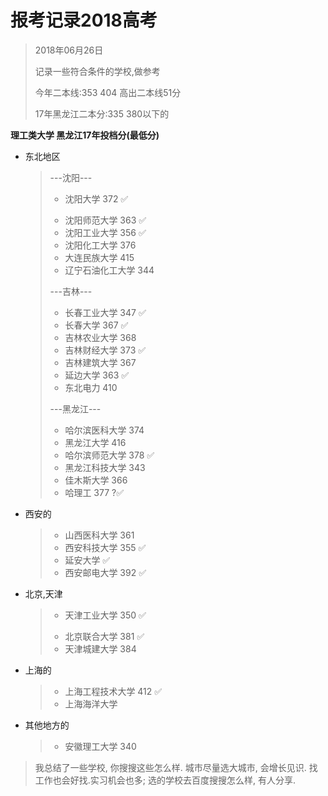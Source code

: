# 报考记录2018高考

> 2018年06月26日
>
> 记录一些符合条件的学校,做参考
>
> 今年二本线:353                404        高出二本线51分
>
> 17年黑龙江二本分:335      380以下的

__理工类大学    黑龙江17年投档分(最低分)__    

* 东北地区

  > ---沈阳---
  >
  > * 沈阳大学  372  ✅
  >
  > - 沈阳师范大学  363  ✅
  > - 沈阳工业大学  356 ✅
  > - 沈阳化工大学  376 
  > - 大连民族大学   415
  > - 辽宁石油化工大学  344
  >
  > ---吉林---
  >
  > - 长春工业大学  347  ✅
  > - 长春大学   367  ✅
  > - 吉林农业大学  368
  > - 吉林财经大学  373  ✅
  > - 吉林建筑大学  367
  > - 延边大学    363  ✅
  > - 东北电力   410
  >
  > ---黑龙江---
  >
  > - 哈尔滨医科大学  374
  > - 黑龙江大学  416 
  > - 哈尔滨师范大学  378  ✅
  > - 黑龙江科技大学  343 
  > - 佳木斯大学  366
  > - 哈理工 377 ?✅

* 西安的

  > - 山西医科大学  361
  > - 西安科技大学  355 ✅
  > - 延安大学 ✅
  > - 西安邮电大学  392  ✅

* 北京,天津

  > * 天津工业大学  350 ✅
  >
  > - 北京联合大学   381  ✅
  > - 天津城建大学  384

* 上海的

  > * 上海工程技术大学  412  ✅
  > * 上海海洋大学
  >
  > 

* 其他地方的

  > * 安徽理工大学  340






> 我总结了一些学校, 你搜搜这些怎么样. 城市尽量选大城市, 会增长见识. 找工作也会好找.实习机会也多; 选的学校去百度搜搜怎么样, 有人分享. 
